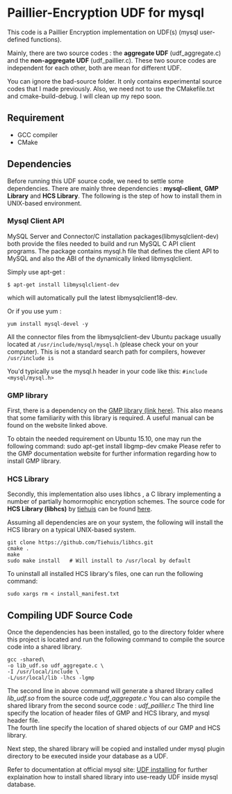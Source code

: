 # Paillier-Encryption UDF for mysql

This code is a Paillier Encryption implementation on UDF(s) (mysql user-defined functions).

Mainly, there are two source codes : the **aggregate UDF** (udf_aggregate.c) and the **non-aggregate UDF** (udf_paillier.c). 
These two source codes are independent for each other, both are mean for different UDF. 

You can ignore the bad-source folder. It only contains experimental source codes that I made previously. Also, we need not to use the CMakefile.txt and cmake-build-debug. I will clean up my repo soon.

## Requirement
* GCC compiler
* CMake 

## Dependencies
Before running this UDF source code, we need to settle some dependencies. There are mainly three dependencies : **mysql-client**, **GMP Library** and **HCS Library**.
The following is the step of how to install them in UNIX-based environment.

### Mysql Client API
MySQL Server and Connector/C installation packages(libmysqlclient-dev) both provide the files needed to build and run MySQL C API client programs.
The package contains mysql.h file that defines the client API to MySQL and also the ABI of the
dynamically linked libmysqlclient.

Simply use apt-get :

    $ apt-get install libmysqlclient-dev 
which will automatically pull the latest libmysqlclient18-dev. 

Or if you use yum :

    yum install mysql-devel -y

All the connector files from the libmysqlclient-dev Ubuntu package usually located at ```/usr/include/mysql/mysql.h```
(please check your on your computer). This is not a standard search path for compilers, however ```/usr/include is``` 

You'd typically use the mysql.h header in your code like this:
```#include <mysql/mysql.h>```

### GMP library
First, there is a dependency on the [GMP library (link here)](https://gmplib.org/). This also
means that some familiarity with this library is required. A useful manual can
be found on the website linked above.

To obtain the needed requirement on Ubuntu 15.10, one may run the following
command:
    sudo apt-get install libgmp-dev cmake
Please refer to the GMP documentation website for further information regarding how to install GMP library.  

### HCS Library 
Secondly, this implementation also uses libhcs , a C library implementing a number of partially homormophic encryption
schemes. 
The source code for **HCS Library (libhcs)** by [tiehuis](https://github.com/tiehuis) can be found [here](https://tiehuis.github.io/libhcs).

Assuming all dependencies are on your system, the following will install the HCS library on a typical UNIX-based system.

    git clone https://github.com/Tiehuis/libhcs.git
    cmake .
    make
    sudo make install   # Will install to /usr/local by default

To uninstall all installed HCS library's files, one can run the following command:

    sudo xargs rm < install_manifest.txt

## Compiling UDF Source Code
Once the dependencies has been installed, go to the directory folder where this project is located and run the following 
command to compile the source code into a shared library. 

    gcc -shared\    
    -o lib_udf.so udf_aggregate.c \
    -I /usr/local/include \ 
    -L/usr/local/lib -lhcs -lgmp 

The second line in above command will generate a shared library called *lib_udf.so* from the source code *udf_aggregate.c*
You can also compile the shared library from the second source code : *udf_paillier.c*
The third line specify the location of header files of GMP and HCS library, and mysql header file.  
The fourth line specify the location of shared objects of our GMP and HCS library. 

Next step, the shared library will be copied and installed under mysql plugin directory
to be executed inside your database as a UDF.
    
Refer to documentation at official mysql site: [UDF installing](https://dev.mysql.com/doc/refman/8.0/en/udf-compiling.html) for further explaination how to install shared library into use-ready UDF inside mysql database.

    
